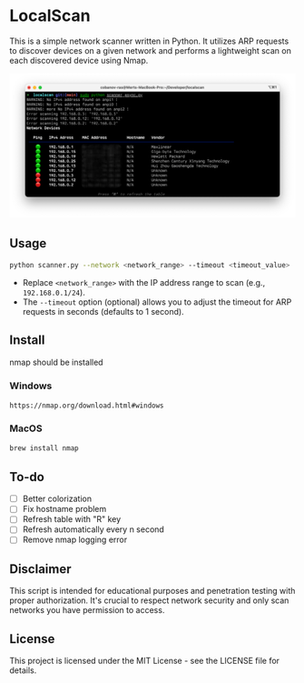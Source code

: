 # LocalScan

This is a simple network scanner written in Python. It utilizes ARP requests to discover devices on a given network and performs a lightweight scan on each discovered device using Nmap.

![image](assets/demo.png)

## Usage

```bash
python scanner.py --network <network_range> --timeout <timeout_value>
```

- Replace `<network_range>` with the IP address range to scan (e.g., `192.168.0.1/24`).
- The `--timeout` option (optional) allows you to adjust the timeout for ARP requests in seconds (defaults to 1 second).

## Install

nmap should be installed

### Windows

```plain
https://nmap.org/download.html#windows
```

### MacOS

```bash
brew install nmap
```

## To-do

- [ ] Better colorization
- [ ] Fix hostname problem
- [ ] Refresh table with "R" key
- [ ] Refresh automatically every n second
- [ ] Remove nmap logging error

## Disclaimer

This script is intended for educational purposes and penetration testing with proper authorization. It's crucial to respect network security and only scan networks you have permission to access.

## License

This project is licensed under the MIT License - see the LICENSE file for details.